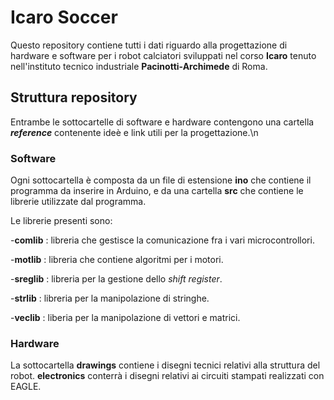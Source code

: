 
# Icaro Soccer
Questo repository contiene tutti i dati riguardo alla progettazione di hardware e software per i robot calciatori sviluppati nel corso **Icaro** tenuto nell'instituto tecnico industriale **Pacinotti-Archimede** di Roma.


## Struttura repository
Entrambe le sottocartelle di software e hardware contengono una cartella **_reference_** contenente ideè e link utili per la progettazione.\n
### Software
Ogni sottocartella è composta da un file di estensione **ino** che contiene il programma da inserire in Arduino, e da una cartella
**src** che contiene le librerie utilizzate dal programma.

Le librerie presenti sono:<p>
-**comlib** : libreria che gestisce la comunicazione fra i vari microcontrollori.<p>
-**motlib** : libreria che contiene algoritmi per i motori.<p>
-**sreglib** : libreria per la gestione dello _shift register_.<p>
-**strlib** : libreria per la manipolazione di stringhe.<p>
-**veclib** : liberia per la manipolazione di vettori e matrici.<p>

### Hardware
La sottocartella **drawings** contiene i disegni tecnici relativi alla struttura del robot.
**electronics** conterrà i disegni relativi ai circuiti stampati realizzati con EAGLE.
